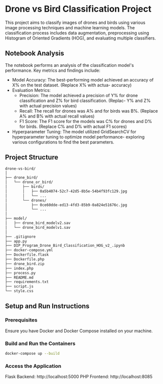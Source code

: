 # Drone vs Bird Classification Project

This project aims to classify images of drones and birds using various image processing techniques and machine learning models. The classification process includes data augmentation, preprocessing using Histogram of Oriented Gradients (HOG), and evaluating multiple classifiers.

## Notebook Analysis
The notebook performs an analysis of the classification model's performance. Key metrics and findings include:
- Model Accuracy: The best-performing model achieved an accuracy of X% on the test dataset. (Replace X% with actua- accuracy)
- Evaluation Metrics:
    - Precision: The model achieved a precision of Y% for drone classification and Z% for bird classification. (Replac- Y% and Z% with actual precision values)
    - Recall: The recall for drones was A% and for birds was B%. (Replace A% and B% with actual recall values)
    - F1 Score: The F1 score for the models was C% for drones and D% for birds. (Replace C% and D% with actual F1 scores)
- Hyperparameter Tuning: The model utilized GridSearchCV for hyperparameter tuning to optimize model performance- exploring various configurations to find the best parameters.

## Project Structure

```bash
drone-vs-bird/
│
├── drone_bird/
│   └── drone_or_bird/
│       ├── birds/
│       │   ├── 0a5b4074-52c7-42d5-8b5e-54b4f93fc129.jpg
│       │   └── ...
│       └── drones/
│           ├── 0ce60dde-ed13-4fd3-85b9-0a824e51676c.jpg
│           └── ...
│
├── model/
│   ├── drone_bird_modelv2.sav
│   └── drone_bird_modelv1.sav
│
├── .gitignore
├── app.py
├── DIP_Program_Drone_Bird_Classification_HOG_v2_.ipynb
├── docker-compose.yml
├── Dockerfile.flask
├── Dockerfile.php
├── drone_bird.zip
├── index.php
├── process.py
├── README.md
├── requirements.txt
├── script.js
└── style.css
```

## Setup and Run Instructions

### Prerequisites

Ensure you have Docker and Docker Compose installed on your machine.

### Build and Run the Containers
```bash
docker-compose up --build
```

### Access the Application
  Flask Backend: http://localhost:5000
  PHP Frontend: http://localhost:8085